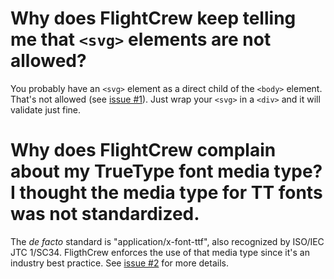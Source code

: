 

# Why does FlightCrew keep telling me that `<svg>` elements are not allowed? #

You probably have an `<svg>` element as a direct child of the `<body>` element. That's not allowed (see [issue #1](https://code.google.com/p/flightcrew/issues/detail?id=#1)). Just wrap your `<svg>` in a `<div>` and it will validate just fine.

# Why does FlightCrew complain about my TrueType font media type? I thought the media type for TT fonts was not standardized. #

The _de facto_ standard is "application/x-font-ttf", also recognized by ISO/IEC JTC 1/SC34. FligthCrew enforces the use of that media type since it's an industry best practice. See [issue #2](https://code.google.com/p/flightcrew/issues/detail?id=#2) for more details.
